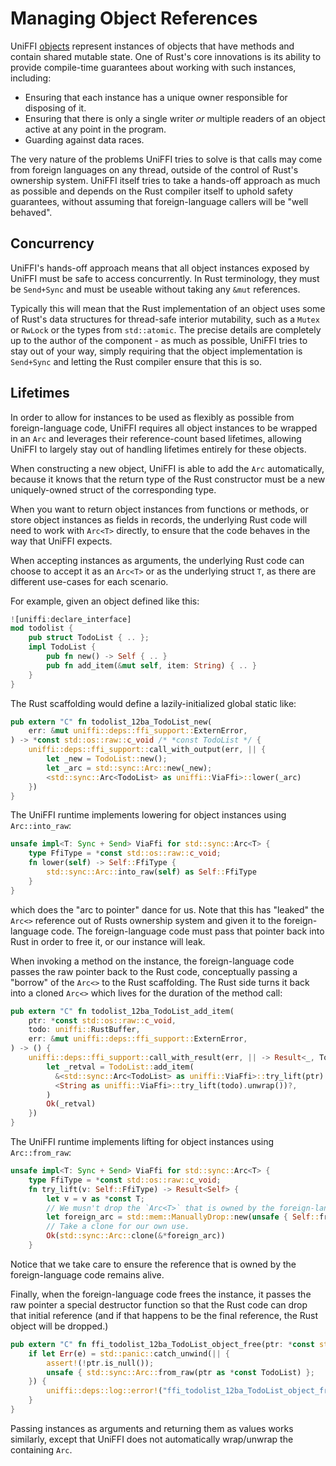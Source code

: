 # Managing Object References

UniFFI [objects](../udl/objects.md) represent instances of objects
that have methods and contain shared mutable state. One of Rust's core innovations
is its ability to provide compile-time guarantees about working with such instances,
including:

* Ensuring that each instance has a unique owner responsible for disposing of it.
* Ensuring that there is only a single writer *or* multiple readers of an object
  active at any point in the program.
* Guarding against data races.

The very nature of the problems UniFFI tries to solve is that calls may come
from foreign languages on any thread, outside of the control of Rust's ownership
system. UniFFI itself tries to take a hands-off approach as much as possible and
depends on the Rust compiler itself to uphold safety guarantees, without assuming
that foreign-language callers will be "well behaved".

## Concurrency

UniFFI's hands-off approach means that all object instances exposed by UniFFI must be safe to
access concurrently. In Rust terminology, they must be `Send+Sync` and must be useable
without taking any `&mut` references.

Typically this will mean that the Rust implementation of an object uses some of Rust's
data structures for thread-safe interior mutability, such as a `Mutex` or `RwLock` or
the types from `std::atomic`. The precise details are completely up to the author
of the component - as much as possible, UniFFI tries to stay out of your way, simply requiring
that the object implementation is `Send+Sync` and letting the Rust compiler ensure that
this is so.

## Lifetimes

In order to allow for instances to be used as flexibly as possible from foreign-language code,
UniFFI requires all object instances to be wrapped in an `Arc` and leverages their reference-count
based lifetimes, allowing UniFFI to largely stay out of handling lifetimes entirely for these objects.

When constructing a new object, UniFFI is able to add the `Arc` automatically, because it
knows that the return type of the Rust constructor must be a new uniquely-owned struct of
the corresponding type.

When you want to return object instances from functions or methods, or store object instances
as fields in records, the underlying Rust code will need to work with `Arc<T>` directly, to ensure
that the code behaves in the way that UniFFI expects.

When accepting instances as arguments, the underlying Rust code can choose to accept it as an `Arc<T>`
or as the underlying struct `T`, as there are different use-cases for each scenario.

For example, given an object defined like this:

```rust
![uniffi:declare_interface]
mod todolist {
    pub struct TodoList { .. };
    impl TodoList {
        pub fn new() -> Self { .. }
        pub fn add_item(&mut self, item: String) { .. }
    }
}
```

The Rust scaffolding would define a lazily-initialized global static like:

```rust
pub extern "C" fn todolist_12ba_TodoList_new(
    err: &mut uniffi::deps::ffi_support::ExternError,
) -> *const std::os::raw::c_void /* *const TodoList */ {
    uniffi::deps::ffi_support::call_with_output(err, || {
        let _new = TodoList::new();
        let _arc = std::sync::Arc::new(_new);
        <std::sync::Arc<TodoList> as uniffi::ViaFfi>::lower(_arc)
    })
}
```

The UniFFI runtime implements lowering for object instances using `Arc::into_raw`:

```rust
unsafe impl<T: Sync + Send> ViaFfi for std::sync::Arc<T> {
    type FfiType = *const std::os::raw::c_void;
    fn lower(self) -> Self::FfiType {
        std::sync::Arc::into_raw(self) as Self::FfiType
    }
}
```

which does the "arc to pointer" dance for us. Note that this has "leaked" the
`Arc<>` reference out of Rusts ownership system and given it to the foreign-language code.
The foreign-language code must pass that pointer back into Rust in order to free it,
or our instance will leak.

When invoking a method on the instance, the foreign-language code passes the
raw pointer back to the Rust code, conceptually passing a "borrow" of the `Arc<>` to
the Rust scaffolding. The Rust side turns it back into a cloned `Arc<>` which
lives for the duration of the method call:

```rust
pub extern "C" fn todolist_12ba_TodoList_add_item(
    ptr: *const std::os::raw::c_void,
    todo: uniffi::RustBuffer,
    err: &mut uniffi::deps::ffi_support::ExternError,
) -> () {
    uniffi::deps::ffi_support::call_with_result(err, || -> Result<_, TodoError> {
        let _retval = TodoList::add_item(
          &<std::sync::Arc<TodoList> as uniffi::ViaFfi>::try_lift(ptr).unwrap(),
          <String as uniffi::ViaFfi>::try_lift(todo).unwrap())?,
        )
        Ok(_retval)
    })
}
```

The UniFFI runtime implements lifting for object instances using `Arc::from_raw`:

```rust
unsafe impl<T: Sync + Send> ViaFfi for std::sync::Arc<T> {
    type FfiType = *const std::os::raw::c_void;
    fn try_lift(v: Self::FfiType) -> Result<Self> {
        let v = v as *const T;
        // We musn't drop the `Arc<T>` that is owned by the foreign-language code.
        let foreign_arc = std::mem::ManuallyDrop::new(unsafe { Self::from_raw(v) });
        // Take a clone for our own use.
        Ok(std::sync::Arc::clone(&*foreign_arc))
    }
```

Notice that we take care to ensure the reference that is owned by the foreign-language
code remains alive.

Finally, when the foreign-language code frees the instance, it
passes the raw pointer a special destructor function so that the Rust code can
drop that initial reference (and if that happens to be the final reference,
the Rust object will be dropped.)

```rust
pub extern "C" fn ffi_todolist_12ba_TodoList_object_free(ptr: *const std::os::raw::c_void) {
    if let Err(e) = std::panic::catch_unwind(|| {
        assert!(!ptr.is_null());
        unsafe { std::sync::Arc::from_raw(ptr as *const TodoList) };
    }) {
        uniffi::deps::log::error!("ffi_todolist_12ba_TodoList_object_free panicked: {:?}", e);
    }
}
```

Passing instances as arguments and returning them as values works similarly, except that
UniFFI does not automatically wrap/unwrap the containing `Arc`.
